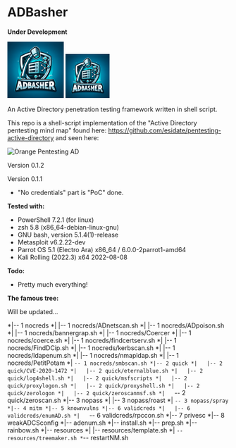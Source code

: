 # ADBasher
**Under Development**

![Logo](/resources/ADBasherlogo.resized.png " ")
<img src="/resources/ADBasherlogo.resized.png" alt="Logo" width="100"> <!-- Adjust the width as needed -->


An Active Directory penetration testing framework written in shell script.

This repo is a shell-script implementation of the "Active Directory pentesting mind map" found here:
https://github.com/esidate/pentesting-active-directory and seen here:

![Orange Pentesting AD](/resources/pentest_ad_dark_2022_11.svg "Orange Pentesting AD")


Version 0.1.2

Version 0.1.1
* "No credentials" part is "PoC" done.

**Tested with:**
* PowerShell 7.2.1 (for linux)
* zsh 5.8 (x86_64-debian-linux-gnu)
* GNU bash, version 5.1.4(1)-release
* Metasploit v6.2.22-dev
* Parrot OS 5.1 (Electro Ara) x86_64 / 6.0.0-2parrot1-amd64
* Kali Rolling (2022.3) x64 2022-08-08

**Todo:**
* Pretty much everything!

**The famous tree:**

Will be updated...

*|-- 1 nocreds
*|   |-- 1 nocreds/ADnetscan.sh
*|   |-- 1 nocreds/ADpoison.sh
*|   |-- 1 nocreds/bannergrap.sh
*|   |-- 1 nocreds/Coercer
*|   |-- 1 nocreds/coerce.sh
*|   |-- 1 nocreds/findcertserv.sh
*|   |-- 1 nocreds/FindDCip.sh
*|   |-- 1 nocreds/kerbscan.sh
*|   |-- 1 nocreds/ldapenum.sh
*|   |-- 1 nocreds/nmapldap.sh
*|   |-- 1 nocreds/PetitPotam
*|   `-- 1 nocreds/smbscan.sh
*|-- 2 quick
*|   |-- 2 quick/CVE-2020-1472
*|   |-- 2 quick/eternalblue.sh
*|   |-- 2 quick/log4shell.sh
*|   |-- 2 quick/msfscripts
*|   |-- 2 quick/proxylogon.sh
*|   |-- 2 quick/proxyshell.sh
*|   |-- 2 quick/zerologon
*|   |-- 2 quick/zeroscanmsf.sh
*|   `-- 2 quick/zeroscan.sh
*|-- 3 nopass
*|   |-- 3 nopass/roast
*|   `-- 3 nopass/spray
*|-- 4 mitm
*|-- 5 knownvulns
*|-- 6 validcreds
*|   |-- 6 validcreds/enumAD.sh
*|   `-- 6 validcreds/rpccon.sh
*|-- 7 privesc
*|-- 8 weakADCSconfig
*|-- adenum.sh
*|-- install.sh
*|-- prep.sh
*|-- rainbow.sh
*|-- resources
*|   |-- resources/template.sh
*|   `-- resources/treemaker.sh
*`-- restartNM.sh


